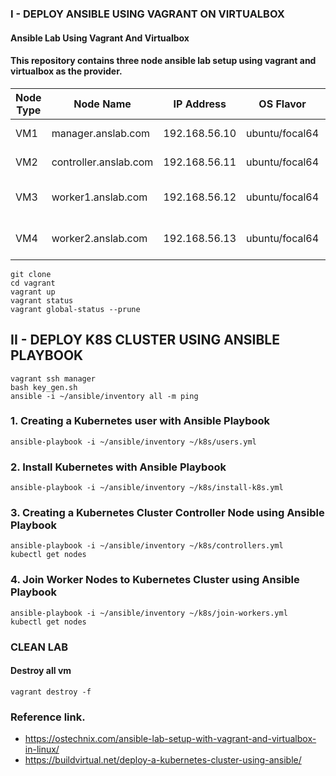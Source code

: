 ### I - DEPLOY ANSIBLE USING VAGRANT ON VIRTUALBOX
#### Ansible Lab Using Vagrant And Virtualbox

#### This repository contains three node ansible lab setup using vagrant and virtualbox as the provider.

| Node Type | Node Name             |  IP Address   | OS Flavor      | App               |
| ----------| --------------------- |---------------|----------------|-------------------|
| VM1       | manager.anslab.com    | 192.168.56.10 | ubuntu/focal64 | Ansible-Manager   |
| VM2       | controller.anslab.com | 192.168.56.11 | ubuntu/focal64 | K8S-Controller    |
| VM3       | worker1.anslab.com    | 192.168.56.12 | ubuntu/focal64 | K8S-Worker Node 1 |
| VM4       | worker2.anslab.com    | 192.168.56.13 | ubuntu/focal64 | K8S-Worker Node 2 |

```
git clone 
cd vagrant
vagrant up
vagrant status
vagrant global-status --prune
```
## II - DEPLOY K8S CLUSTER USING ANSIBLE PLAYBOOK
```
vagrant ssh manager
bash key_gen.sh
ansible -i ~/ansible/inventory all -m ping
```

### 1. Creating a Kubernetes user with Ansible Playbook
```
ansible-playbook -i ~/ansible/inventory ~/k8s/users.yml
```

### 2. Install Kubernetes with Ansible Playbook
```
ansible-playbook -i ~/ansible/inventory ~/k8s/install-k8s.yml
```

### 3. Creating a Kubernetes Cluster Controller Node using Ansible Playbook
```
ansible-playbook -i ~/ansible/inventory ~/k8s/controllers.yml
kubectl get nodes
```

### 4. Join Worker Nodes to Kubernetes Cluster using Ansible Playbook
```
ansible-playbook -i ~/ansible/inventory ~/k8s/join-workers.yml
kubectl get nodes
```
### CLEAN LAB
#### Destroy all vm
```
vagrant destroy -f
```

### Reference link.
- https://ostechnix.com/ansible-lab-setup-with-vagrant-and-virtualbox-in-linux/
- https://buildvirtual.net/deploy-a-kubernetes-cluster-using-ansible/
